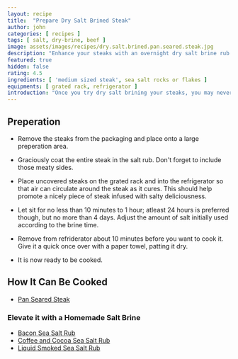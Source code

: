```yaml
---
layout: recipe
title:  "Prepare Dry Salt Brined Steak"
author: john
categories: [ recipes ]
tags: [ salt, dry-brine, beef ]
image: assets/images/recipes/dry.salt.brined.pan.seared.steak.jpg
description: "Enhance your steaks with an overnight dry salt brine rub."
featured: true
hidden: false
rating: 4.5
ingredients: [ 'medium sized steak', sea salt rocks or flakes ]
equipments: [ grated rack, refrigerator ]
introduction: "Once you try dry salt brining your steaks, you may never want to prepare it any other way.  When we talk about dry brining a steak, we are basically talking about curing it.  Salt helps penetrate the meat over time. The moisture of the meat breaks down the water-soluble elements in the seasoning creating a glaze which eventually seeps back into the meat. The process also breaks down the muscle proteins in the beef, rendering it more tender."
---
```


## Preperation

- Remove the steaks from the packaging and place onto a large preperation area.

- Graciously coat the entire steak in the salt rub.  Don't forget to include those meaty sides.

- Place uncovered steaks on the grated rack and into the refrigerator so that air can circulate around the steak as it cures.  This should help promote a nicely piece of steak infused with salty deliciousness.

- Let sit for no less than 10 minutes to 1 hour; atleast 24 hours is preferred though, but no more than 4 days.  Adjust the amount of salt initially used according to the brine time.

- Remove from refriderator about 10 minutes before you want to cook it.  Give it a quick once over with a paper towel, patting it dry.

- It is now ready to be cooked.

## How It Can Be Cooked

- [Pan Seared Steak](/pan-seared-steak)

### Elevate it with a Homemade Salt Brine

- [Bacon Sea Salt Rub](/bacon-sea-salt-rub)
- [Coffee and Cocoa Sea Salt Rub](/coffee-cocoa-sea-salt-rub)
- [Liquid Smoked Sea Salt Rub](/liquid-smoked-sea-salt-rub)
